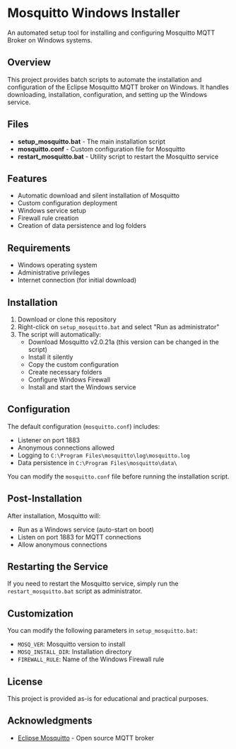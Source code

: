 # Mosquitto Windows Installer

An automated setup tool for installing and configuring Mosquitto MQTT Broker on Windows systems.

## Overview

This project provides batch scripts to automate the installation and configuration of the Eclipse Mosquitto MQTT broker on Windows. It handles downloading, installation, configuration, and setting up the Windows service.

## Files

- **setup_mosquitto.bat** - The main installation script
- **mosquitto.conf** - Custom configuration file for Mosquitto
- **restart_mosquitto.bat** - Utility script to restart the Mosquitto service

## Features

- Automatic download and silent installation of Mosquitto
- Custom configuration deployment
- Windows service setup
- Firewall rule creation
- Creation of data persistence and log folders

## Requirements

- Windows operating system
- Administrative privileges
- Internet connection (for initial download)

## Installation

1. Download or clone this repository
2. Right-click on `setup_mosquitto.bat` and select "Run as administrator"
3. The script will automatically:
   - Download Mosquitto v2.0.21a (this version can be changed in the script)
   - Install it silently
   - Copy the custom configuration
   - Create necessary folders
   - Configure Windows Firewall
   - Install and start the Windows service

## Configuration

The default configuration (`mosquitto.conf`) includes:

- Listener on port 1883
- Anonymous connections allowed
- Logging to `C:\Program Files\mosquitto\log\mosquitto.log`
- Data persistence in `C:\Program Files\mosquitto\data\`

You can modify the `mosquitto.conf` file before running the installation script.

## Post-Installation

After installation, Mosquitto will:
- Run as a Windows service (auto-start on boot)
- Listen on port 1883 for MQTT connections
- Allow anonymous connections

## Restarting the Service

If you need to restart the Mosquitto service, simply run the `restart_mosquitto.bat` script as administrator.

## Customization

You can modify the following parameters in `setup_mosquitto.bat`:
- `MOSQ_VER`: Mosquitto version to install
- `MOSQ_INSTALL_DIR`: Installation directory
- `FIREWALL_RULE`: Name of the Windows Firewall rule

## License

This project is provided as-is for educational and practical purposes.

## Acknowledgments

- [Eclipse Mosquitto](https://mosquitto.org/) - Open source MQTT broker